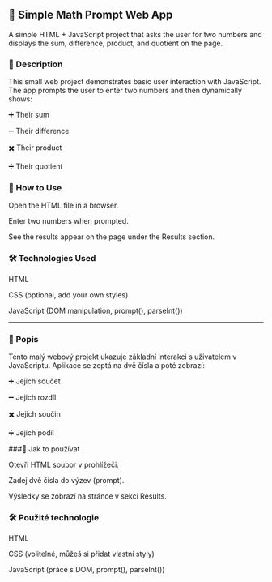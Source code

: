 ## 🥮 Simple Math Prompt Web App

A simple HTML + JavaScript project that asks the user for two numbers and displays the sum, difference, product, and quotient on the page.

### 📝 Description

This small web project demonstrates basic user interaction with JavaScript. The app prompts the user to enter two numbers and then dynamically shows:

➕ Their sum

➖ Their difference

✖️ Their product

➗ Their quotient

### 🚀 How to Use

Open the HTML file in a browser.

Enter two numbers when prompted.

See the results appear on the page under the Results section.

### 🛠️ Technologies Used

HTML

CSS (optional, add your own styles)

JavaScript (DOM manipulation, prompt(), parseInt())

------------------------------------------------------------------------------

### 📝 Popis

Tento malý webový projekt ukazuje základní interakci s uživatelem v JavaScriptu. Aplikace se zeptá na dvě čísla a poté zobrazí:

➕ Jejich součet

➖ Jejich rozdíl

✖️ Jejich součin

➗ Jejich podíl

###🚀 Jak to používat

Otevři HTML soubor v prohlížeči.

Zadej dvě čísla do výzev (prompt).

Výsledky se zobrazí na stránce v sekci Results.

### 🛠️ Použité technologie

HTML

CSS (volitelné, můžeš si přidat vlastní styly)

JavaScript (práce s DOM, prompt(), parseInt())


